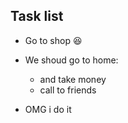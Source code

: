 ## Task list

* Go to shop :satisfied:
* We shoud go to home:
    * and take money
    * call to friends

* OMG i do it
    
